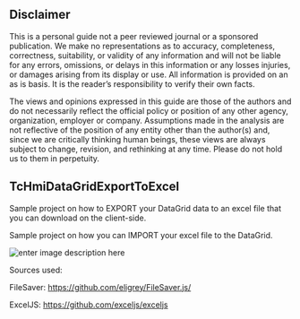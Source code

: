 ## Disclaimer
This is a personal guide not a peer reviewed journal or a sponsored publication. We make
no representations as to accuracy, completeness, correctness, suitability, or validity of any
information and will not be liable for any errors, omissions, or delays in this information or any
losses injuries, or damages arising from its display or use. All information is provided on an as
is basis. It is the reader’s responsibility to verify their own facts.

The views and opinions expressed in this guide are those of the authors and do not
necessarily reflect the official policy or position of any other agency, organization, employer or
company. Assumptions made in the analysis are not reflective of the position of any entity
other than the author(s) and, since we are critically thinking human beings, these views are
always subject to change, revision, and rethinking at any time. Please do not hold us to them
in perpetuity.

## TcHmiDataGridExportToExcel

Sample project on how to EXPORT your DataGrid data to an excel file that you can download on the client-side. 

Sample project on how you can IMPORT your excel file to the DataGrid.

![enter image description here](https://user-images.githubusercontent.com/75740551/216548424-eb17fc84-4654-4eee-ae13-4c6128d7d130.GIF)
 
Sources used:

FileSaver: https://github.com/eligrey/FileSaver.js/

ExcelJS: https://github.com/exceljs/exceljs

